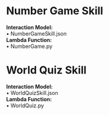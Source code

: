 # Number Game Skill
**Interaction Model:** <br/>
  • NumberGameSkill.json <br/>
**Lambda Function:** <br/>
  • NumberGame.py <br/>


# World Quiz Skill
**Interaction Model:** <br/>
  • WorldQuizSkill.json <br/>
**Lambda Function:** <br/>
  • WorldQuiz.py
